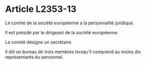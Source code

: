 # Article L2353-13

Le comité de la société européenne a la personnalité juridique.

Il est présidé par le dirigeant de la société européenne.

Le comité désigne un secrétaire.

Il élit un bureau de trois membres lorsqu'il comprend au moins dix représentants du personnel.